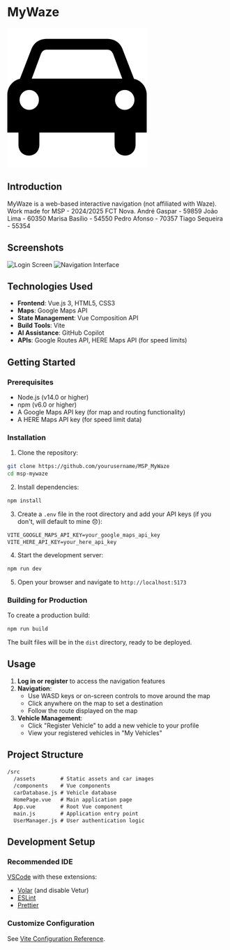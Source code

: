 # MyWaze

![MyWaze Logo](src/assets/car_images/car_icon.png)

## Introduction

MyWaze is a web-based interactive navigation (not affiliated with Waze).
Work made for MSP - 2024/2025 FCT Nova.
André Gaspar - 59859
João Lima - 60350
Marisa Basílio - 54550
Pedro Afonso - 70357
Tiago Sequeira - 55354

## Screenshots

![Login Screen](https://media.discordapp.net/attachments/1357732915617992918/1366178159028080694/Screenshot_from_2025-04-27_23-22-30.png?ex=6810000f&is=680eae8f&hm=2cc43fd8a59c7eaa1175b2ec2532ff7f420bb2e5514288e62d11193e48f647d3&=&format=webp&quality=lossless&width=1205&height=1132)
![Navigation Interface](https://media.discordapp.net/attachments/1357732915617992918/1366178159397048441/Screenshot_from_2025-04-27_23-22-54.png?ex=6810000f&is=680eae8f&hm=c7dd69f297742cbc9b2accbfdc888b9c3bf00ee1f240f6d50cc20446dd620cc5&=&format=webp&quality=lossless&width=1279&height=1132)

## Technologies Used

- **Frontend**: Vue.js 3, HTML5, CSS3
- **Maps**: Google Maps API
- **State Management**: Vue Composition API
- **Build Tools**: Vite
- **AI Assistance**: GitHub Copilot
- **APIs**: Google Routes API, HERE Maps API (for speed limits)

## Getting Started

### Prerequisites

- Node.js (v14.0 or higher)
- npm (v6.0 or higher)
- A Google Maps API key (for map and routing functionality)
- A HERE Maps API key (for speed limit data)

### Installation

1. Clone the repository:

```sh
git clone https://github.com/yourusername/MSP_MyWaze
cd msp-mywaze
```

2. Install dependencies:

```sh
npm install
```

3. Create a `.env` file in the root directory and add your API keys (if you don't, will default to mine 😞):

```
VITE_GOOGLE_MAPS_API_KEY=your_google_maps_api_key
VITE_HERE_API_KEY=your_here_api_key
```

4. Start the development server:

```sh
npm run dev
```

5. Open your browser and navigate to `http://localhost:5173`

### Building for Production

To create a production build:

```sh
npm run build
```

The built files will be in the `dist` directory, ready to be deployed.

## Usage

1. **Log in or register** to access the navigation features
2. **Navigation**:
   - Use WASD keys or on-screen controls to move around the map
   - Click anywhere on the map to set a destination
   - Follow the route displayed on the map
3. **Vehicle Management**:
   - Click "Register Vehicle" to add a new vehicle to your profile
   - View your registered vehicles in "My Vehicles"

## Project Structure

```
/src
  /assets        # Static assets and car images
  /components    # Vue components
  carDatabase.js # Vehicle database
  HomePage.vue   # Main application page
  App.vue        # Root Vue component
  main.js        # Application entry point
  UserManager.js # User authentication logic
```

## Development Setup

### Recommended IDE

[VSCode](https://code.visualstudio.com/) with these extensions:

- [Volar](https://marketplace.visualstudio.com/items?itemName=Vue.volar) (and disable Vetur)
- [ESLint](https://marketplace.visualstudio.com/items?itemName=dbaeumer.vscode-eslint)
- [Prettier](https://marketplace.visualstudio.com/items?itemName=esbenp.prettier-vscode)

### Customize Configuration

See [Vite Configuration Reference](https://vitejs.dev/config/).
